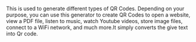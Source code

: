 This is used to generate different types of QR Codes. Depending on your purpose, you can use this generator to create QR Codes to open a website, view a PDF file, listen to music, watch Youtube videos, store image files, connect to a WiFi network, and much more.It  simply converts the give text into Qr code.
